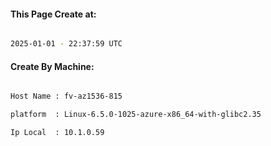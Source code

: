 
   
#### This Page Create at:

```bash

2025-01-01 - 22:37:59 UTC

```

#### Create By Machine:

```bash

Host Name : fv-az1536-815

platform  : Linux-6.5.0-1025-azure-x86_64-with-glibc2.35

Ip Local  : 10.1.0.59

```

